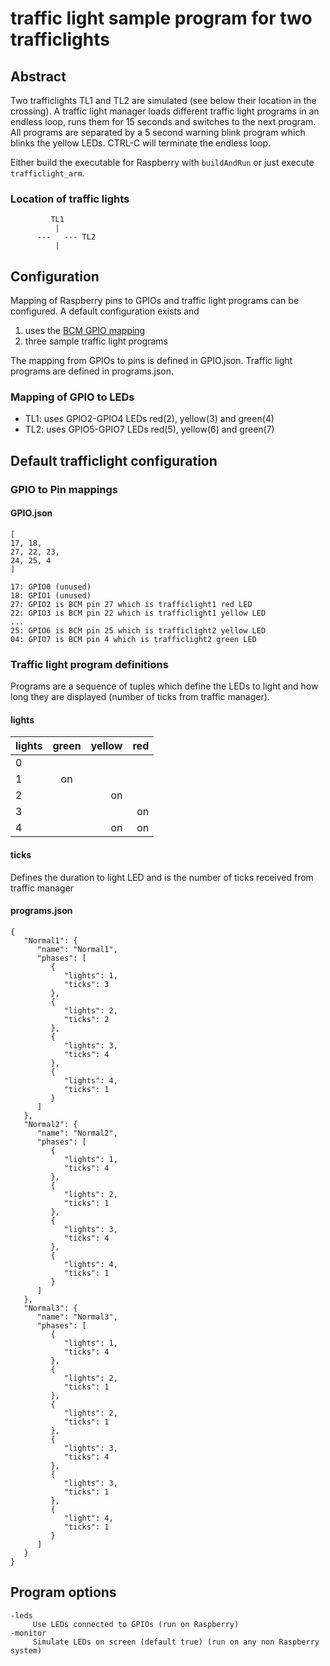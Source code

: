 # traffic light sample program for two trafficlights

## Abstract

Two trafficlights TL1 and TL2 are simulated (see below their location in the crossing). A traffic light manager loads different traffic light programs in an endless loop, runs them for 15 seconds and switches to the next program. All programs are separated by a 5 second warning blink program which blinks the yellow LEDs. CTRL-C will terminate the endless loop.

Either build the executable for Raspberry with `buildAndRun` or just execute `trafficlight_arm`.

### Location of traffic lights

```
         TL1
          |  
      ---   --- TL2
          |
```

## Configuration

Mapping of Raspberry pins to GPIOs and traffic light programs can be configured. A default configuration exists and
1. uses the [BCM GPIO mapping](http://wiringpi.com/pins/)
2. three sample traffic light programs

The mapping from GPIOs to pins is defined in GPIO.json. Traffic light programs are defined in programs.json.

### Mapping of GPIO to LEDs

* TL1: uses GPIO2-GPIO4 LEDs red(2), yellow(3) and green(4)
* TL2: uses GPIO5-GPIO7 LEDs red(5), yellow(6) and green(7)

## Default trafficlight configuration

### GPIO to Pin mappings

#### GPIO.json

```
[
17, 18,
27, 22, 23,
24, 25, 4
]
```

```
17: GPIO0 (unused)
18: GPIO1 (unused)
27: GPIO2 is BCM pin 27 which is trafficlight1 red LED
22: GPIO3 is BCM pin 22 which is trafficlight1 yellow LED
...
25: GPIO6 is BCM pin 25 which is trafficlight2 yellow LED
04: GPIO7 is BCM pin 4 which is trafficlight2 green LED
```

### Traffic light program definitions

Programs are a sequence of tuples which define the LEDs to light and how long they are displayed (number of ticks from traffic manager).

#### lights

| lights | green | yellow  | red |
| ------ |:-----:| -------:| --: |
| 0      |       |         |     |
| 1      | on    |         |     |
| 2      |       | on      |     |
| 3      |       |         | on  |
| 4      |       | on      | on  |

#### ticks

Defines the duration to light LED and is the number of ticks received from traffic manager

#### programs.json

```
{
   "Normal1": {
      "name": "Normal1",
      "phases": [
         {
            "lights": 1,
            "ticks": 3
         },
         {
            "lights": 2,
            "ticks": 2
         },
         {
            "lights": 3,
            "ticks": 4
         },
         {
            "lights": 4,
            "ticks": 1
         }
      ]
   },
   "Normal2": {
      "name": "Normal2",
      "phases": [
         {
            "lights": 1,
            "ticks": 4
         },
         {
            "lights": 2,
            "ticks": 1
         },
         {
            "lights": 3,
            "ticks": 4
         },
         {
            "lights": 4,
            "ticks": 1
         }
      ]
   },
   "Normal3": {
      "name": "Normal3",
      "phases": [
         {
            "lights": 1,
            "ticks": 4
         },
         {
            "lights": 2,
            "ticks": 1
         },
         {
            "lights": 2,
            "ticks": 1
         },
         {
            "lights": 3,
            "ticks": 4
         },
         {
            "lights": 3,
            "ticks": 1
         },
         {
            "light": 4,
            "ticks": 1
         }
      ]
   }
}
```

## Program options
```
-leds
     Use LEDs connected to GPIOs (run on Raspberry)
-monitor
     Simulate LEDs on screen (default true) (run on any non Raspberry system)
```
